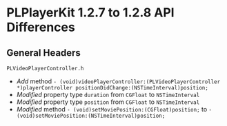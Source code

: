# PLPlayerKit 1.2.7 to 1.2.8 API Differences

## General Headers

```
PLVideoPlayerController.h
```
- *Add* method ```- (void)videoPlayerController:(PLVideoPlayerController *)playerController positionDidChange:(NSTimeInterval)position;```
- *Modified* property type ```duration``` from ```CGFloat``` to ```NSTimeInterval```
- *Modified* property type ```position``` from ```CGFloat``` to ```NSTimeInterval```
- *Modified* method ```- (void)setMoviePosition:(CGFloat)position;``` to ```- (void)setMoviePosition:(NSTimeInterval)position;```
